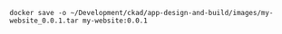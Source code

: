 `docker save -o ~/Development/ckad/app-design-and-build/images/my-website_0.0.1.tar my-website:0.0.1`